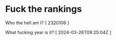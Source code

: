 # Fuck the rankings

Who the hell am I?
{ 2320106 }

What fucking year is it?
[ 2024-03-26T09:25:04Z ]
